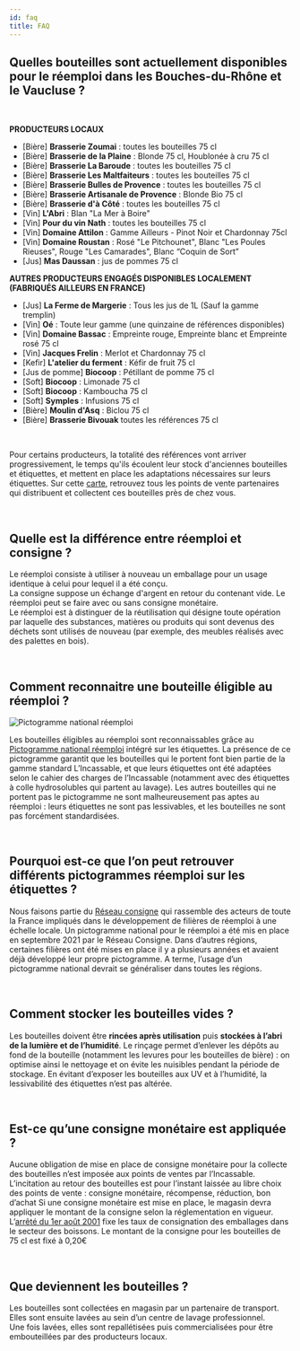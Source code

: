 ```yaml
---
id: faq
title: FAQ
---
```

## Quelles bouteilles sont actuellement disponibles pour le réemploi dans les Bouches-du-Rhône et le Vaucluse ?

<br/>

**PRODUCTEURS LOCAUX** <br/>

* \[Bière] **Brasserie	Zoumai** : toutes les bouteilles 75 cl  <br/>
* \[Bière] **Brasserie de la Plaine** : Blonde 75 cl, Houblonée à cru 75 cl
* \[Bière] **Brasserie	La Baroude** : toutes les bouteilles 75 cl
* \[Bière] **Brasserie Les Maltfaiteurs** : toutes les bouteilles 75 cl
* \[Bière] **Brasserie Bulles de Provence** : toutes les bouteilles 75 cl
* \[Bière] **Brasserie Artisanale de Provence** : Blonde Bio 75 cl
* \[Bière]	**Brasserie d'à Côté**	: toutes les bouteilles 75 cl
* \[Vin] **L'Abri** : Blan "La Mer à Boire"
* \[Vin] **Pour du vin Nath** : toutes les bouteilles 75 cl
* \[Vin] **Domaine Attilon** : Gamme Ailleurs - Pinot Noir et Chardonnay 75cl
* \[Vin] **Domaine Roustan** : Rosé "Le Pitchounet", Blanc "Les Poules Rieuses", Rouge "Les Camarades", Blanc “Coquin de Sort”
* \[Jus] **Mas Daussan** : jus de pommes 75 cl

**AUTRES PRODUCTEURS ENGAGÉS DISPONIBLES LOCALEMENT (FABRIQUÉS AILLEURS EN FRANCE)** <br/>

* \[Jus]	**La Ferme de Margerie**	: Tous les jus de 1L (Sauf la gamme tremplin)
* \[Vin] **Oé** : Toute leur gamme (une quinzaine de références disponibles)
* \[Vin] **Domaine Bassac** : Empreinte rouge, Empreinte blanc et Empreinte rosé 75 cl
* \[Vin] **Jacques Frelin** : Merlot et Chardonnay 75 cl
* \[Kefir]	**L'atelier du ferment** : Kéfir de fruit	75 cl
* \[Jus de  pomme]	**Biocoop**	:	Pétillant de pomme 75 cl
* \[Soft] **Biocoop** :	Limonade 75 cl
* \[Soft] **Biocoop** : Kamboucha 75 cl
* \[Soft] **Symples** : Infusions 75 cl
* \[Bière] **Moulin d'Asq** : Biclou 75 cl
* \[Bière] **Brasserie Bivouak** toutes les références 75 cl

<br/>

Pour certains producteurs, la totalité des références vont arriver progressivement, le temps qu'ils écoulent leur stock d'anciennes bouteilles et étiquettes, et mettent en place les adaptations nécessaires sur leurs étiquettes.
Sur cette [carte](/carte), retrouvez tous les points de vente partenaires qui distribuent et collectent ces bouteilles près de chez vous.

<br/>

## Quelle est la différence entre réemploi et consigne ?

Le réemploi consiste à utiliser à nouveau un emballage pour un usage identique à celui pour lequel il a été conçu. <br/>
La consigne suppose un échange d'argent en retour du contenant vide. Le réemploi peut se faire avec ou sans consigne monétaire.<br/>
Le réemploi est à distinguer de la réutilisation qui désigne toute opération par laquelle des substances, matières ou produits qui sont devenus des déchets sont utilisés de nouveau (par exemple, des meubles réalisés avec des palettes en bois).

<br/>

## Comment reconnaitre une bouteille éligible au réemploi ?

![Pictogramme national réemploi](/img/picto-reemploi.png)
<br/>

Les bouteilles éligibles au réemploi sont reconnaissables grâce au [Pictogramme national réemploi](/img/picto-reemploi.png) intégré sur les étiquettes. La présence de ce pictogramme garantit que les bouteilles qui le portent font bien partie de la gamme standard L’Incassable, et que leurs étiquettes ont été adaptées selon le cahier des charges de l’Incassable (notamment avec des étiquettes à colle hydrosolubles qui partent au lavage).
Les autres bouteilles qui ne portent pas le pictogramme ne sont malheureusement pas aptes au réemploi : leurs étiquettes ne sont pas lessivables, et les bouteilles ne sont pas forcément standardisées.

<br/>

## Pourquoi est-ce que l’on peut retrouver différents pictogrammes réemploi sur les étiquettes ?

Nous faisons partie du [Réseau consigne](http://www.reseauconsigne.com/) qui rassemble des acteurs de toute la France impliqués dans le développement de filières de réemploi à une échelle locale.
Un pictogramme national pour le réemploi a été mis en place en septembre 2021 par le Réseau Consigne.
Dans d’autres régions, certaines filières ont été mises en place il y a plusieurs années et avaient déjà développé leur propre pictogramme.
A terme, l’usage d’un pictogramme national devrait se généraliser dans toutes les régions.

<br/>

## Comment stocker les bouteilles vides ?

Les bouteilles doivent être **rincées après utilisation** puis **stockées à l’abri de la lumière et de l’humidité**.
Le rinçage permet d’enlever les dépôts au fond de la bouteille (notamment les levures pour les bouteilles de bière) : on optimise ainsi le nettoyage et on évite les nuisibles pendant la période de stockage.
En évitant d’exposer les bouteilles aux UV et à l’humidité, la lessivabilité des étiquettes n’est pas altérée.

<br/>

## Est-ce qu’une consigne monétaire est appliquée ?

Aucune obligation de mise en place de consigne monétaire pour la collecte des bouteilles n’est imposée aux points de ventes par l’Incassable.
L’incitation au retour des bouteilles est pour l’instant laissée au libre choix des points de vente : consigne monétaire, récompense, réduction, bon d’achat
Si une consigne monétaire est mise en place, le magasin devra appliquer le montant de la consigne selon la réglementation en vigueur.
L’[arrêté du 1er août 2001](https://www.legifrance.gouv.fr/jorf/id/JORFTEXT000000406764) fixe les taux de consignation des emballages dans le secteur des boissons.  Le montant de la consigne pour les bouteilles de 75 cl est fixé à 0,20€

<br/>

## Que deviennent les bouteilles ?

Les bouteilles sont collectées en magasin par un partenaire de transport.
Elles sont ensuite lavées au sein d’un centre de lavage professionnel. <br/>
Une fois lavées, elles sont repallétisées puis commercialisées pour être embouteillées par des producteurs locaux.